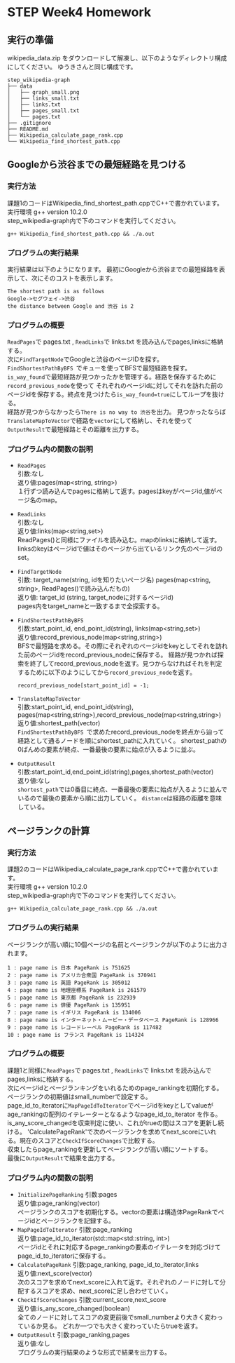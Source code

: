 # STEP&nbsp;Week4&nbsp;Homework
## 実行の準備
wikipedia_data.zip をダウンロードして解凍し、以下のようなディレクトリ構成にしてください。
ゆうきさんと同じ構成です。
<br>

```
step_wikipedia-graph
├── data
│   ├── graph_small.png
│   ├── links_small.txt
│   ├── links.txt
│   ├── pages_small.txt
│   └── pages.txt
├── .gitignore
├── README.md
├── Wikipedia_calculate_page_rank.cpp
└── Wikipedia_find_shortest_path.cpp
```
## Googleから渋谷までの最短経路を見つける

### 実行方法
課題1のコードはWikipedia_find_shortest_path.cppでC++で書かれています。<br>
実行環境 g++ version 10.2.0<br>
step_wikipedia-graph内で下のコマンドを実行してください。
```
g++ Wikipedia_find_shortest_path.cpp && ./a.out
```

### プログラムの実行結果
実行結果は以下のようになります。
最初にGoogleから渋谷までの最短経路を表示して、次にそのコストを表示します。

```
The shortest path is as follows
Google->セグウェイ->渋谷
the distance between Google and 渋谷 is 2
```

### プログラムの概要
`ReadPages`で pages.txt , `ReadLinks`で links.txt を読み込んでpages,linksに格納する。<br>
次に`FindTargetNode`でGoogleと渋谷のページIDを探す。<br>
`FindShortestPathByBFS `でキューを使ってBFSで最短経路を探す。`is_way_found`で最短経路が見つかったかを管理する。経路を保存するために`record_previous_node`を使って
それぞれのページidに対してそれを訪れた前のページidを保存する。終点を見つけたら`is_way_found=true`にしてループを抜ける。<br>
経路が見つからなかったら`There is no way to 渋谷`を出力。
見つかったならば`TranslateMapToVector`で経路を`vector`にして格納し、それを使って`OutputResult`で最短経路とその距離を出力する。

### プログラム内の関数の説明
- `ReadPages`<br>
    引数:なし<br>
    返り値:pages(map<string, string>)<br>
    １行ずつ読み込んでpagesに格納して返す。pagesはkeyがページid,値がページ名のmap。<br>
- `ReadLinks`<br>
    引数:なし<br>
    返り値:links(map<string,set<string>>)<br>
    ReadPages()と同様にファイルを読み込む。mapのlinksに格納して返す。linksのkeyはページidで値はそのページから出ているリンク先のページidのset。<br>
- `FindTargetNode`<br>
    引数: target_name(string, idを知りたいページ名) pages(map<string, string>, ReadPages()で読み込んだもの)<br>
    返り値: target_id (string, target_nodeに対するページid)<br>
    pages内をtarget_nameと一致するまで全探索する。
- `FindShortestPathByBFS `<br>
    引数:start_point_id, end_point_id(string), links(map<string,set<string>>)<br>
    返り値:record_previous_node(map<string,string>)<br>
    BFSで最短路を求める。その際にそれぞれのページidをkeyとしてそれを訪れた前のページidをrecord_previous_nodeに保存する。
    経路が見つかれば探索を終了してrecord_previous_nodeを返す。見つからなければそれを判定するために以下のようにしてから`record_previous_node`を返す。
    ```
    record_previous_node[start_point_id] = -1;
    ```
    
- `TranslateMapToVector`<br>
    引数:start_point_id, end_point_id(string), pages(map<string,string>),record_previous_node(map<string,string>)<br>
    返り値:shortest_path(vector<string>)<br>
    `FindShortestPathByBFS `で求めたrecord_previous_nodeを終点から辿って経路として通るノードを順にshortest_pathに入れていく。
    shortest_pathの0ばんめの要素が終点、一番最後の要素に始点が入るように並ぶ。
- `OutputResult`<br>
    引数:start_point_id,end_point_id(string),pages,shortest_path(vector<string>)<br>
    返り値:なし<br>
    `shortest_path`では0番目に終点、一番最後の要素に始点が入るように並んでいるので最後の要素から順に出力していく。
    `distance`は経路の距離を意味している。

## ページランクの計算

### 実行方法
課題2のコードはWikipedia_calculate_page_rank.cppでC++で書かれています。<br>
実行環境 g++ version 10.2.0<br>
step_wikipedia-graph内で下のコマンドを実行してください。
```
g++ Wikipedia_calculate_page_rank.cpp && ./a.out
```
### プログラムの実行結果
ページランクが高い順に10個ページの名前とページランクが以下のように出力されます。
```
1 : page name is 日本 PageRank is 751625
2 : page name is アメリカ合衆国 PageRank is 370941
3 : page name is 英語 PageRank is 305012
4 : page name is 地理座標系 PageRank is 261579
5 : page name is 東京都 PageRank is 232939
6 : page name is 俳優 PageRank is 135951
7 : page name is イギリス PageRank is 134006
8 : page name is インターネット・ムービー・データベース PageRank is 128966
9 : page name is レコードレーベル PageRank is 117482
10 : page name is フランス PageRank is 114324
```
### プログラムの概要
課題1と同様に`ReadPages`で pages.txt , `ReadLinks`で links.txt を読み込んでpages,linksに格納する。<br>
次にページidとページランキングをいれるためのpage_rankingを初期化する。ページランクの初期値はsmall_numberで設定する。<br>
page_id_to_iteratorに`MapPageIdToIterator`でページidをkeyとしてvalueがage_rankingの配列のイテレーターとなるようなpage_id_to_iterator
を作る。<br>
is_any_score_changedを収束判定に使い、これがtrueの間はスコアを更新し続ける。
'CalculatePageRank'で次のページランクを求めてnext_scoreにいれる。現在のスコアと`CheckIfScoreChanges`で比較する。<br>
収束したらpage_rankingを更新してページランクが高い順にソートする。<br>
最後に`OutputResult`で結果を出力する。

### プログラム内の関数の説明
- `InitializePageRanking`
    引数:pages<br>
    返り値:page_ranking(vector<PageRanking>)<br>
    ページランクのスコアを初期化する。vectorの要素は構造体PageRankでページidとページランクを記録する。
-  `MapPageIdToIterator`
    引数:page_ranking<br>
    返り値:page_id_to_iterator(std::map<std::string, int>)<br>
    ページidとそれに対応するpage_rankingの要素のイテレータを対応づけてpage_id_to_iteratorに保存する。
-  `CalculatePageRank`
    引数:page_ranking, page_id_to_iterator,links<br>
    返り値:next_score(vector<double>)<br>
    次のスコアを求めてnext_scoreに入れて返す。それぞれのノードに対して分配するスコアを求め、next_scoreに足し合わせていく。
-  `CheckIfScoreChanges`
    引数:current_score,next_score<br>
    返り値:is_any_score_changed(boolean)<br>
    全てのノードに対してスコアの変更前後でsmall_numberより大きく変わっているか見る。
    どれか一つでも大きく変わっていたらtrueを返す。
-  `OutputResult`
    引数:page_ranking,pages<br>
    返り値:なし<br>
    プログラムの実行結果のような形式で結果を出力する。